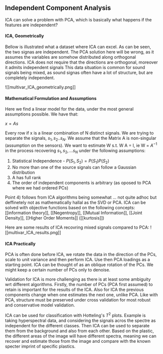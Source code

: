 ## Independent Component Analysis
ICA can solve a problem with PCA, which is basically what happens if the features are independent?

#### ICA, Geometrically

Bellow is illustrated what a dataset where ICA can excel. As can be seen, the two signas are independent. The PCA solution here will be wrong, as it assumes the variables are somehow distributed along orthogonal directions. ICA does not require that the directions are orthogonal, moreover it admits independent signals This data situation is common for sound signals being mixed, as sound signas often have a lot of structure, but are completely independent.

![[multivar_ICA_geometrically.png]]

#### Mathematical Formulation and Assumptions
Here we find a linear model for the data, under the most general assumptions possible. We have that:

$x = A s$

Every row if x is a linear combination of N distinct signals. We are trying to separate the signals, $s_1, s_2 ..s_N$. We assume that the Matrix A is non-singular (assumption on the sensors). We want to estimate W s.t. W A = I, ie W = $A^{-1}$
in the process recovering $s_1, s_2, ... s_N$ under the following assumptions:

1) Statistical Independence - $P(S_1, S_2) = P(S_1) P(S_2)$
2) No more than one of the source signals can follow a Gaussian distribution
3) A has full rank
4) The order of independent components is arbitrary (as oposed to PCA where we had ordered PCs)

Point 4) follows from ICA algorithms being somewhat ... not quite adhoc but deffinetely not as mathematically hallal as the SVD or PCA. ICA can be solved with objective functions based on the following concepts: [[information theory]], [[Negentropy]], [[Mutual Information]], [[Joint Density]], [[Higher Order Moments]] ([[kurtosis]])

Here are some results of ICA recovring mixed signals compared to PCA:
![[multivar_ICA_results.png]]


#### ICA Practically
PCA is often done before ICA, we rotate the data in the direction of the PCs, scale to unit variance and then perform ICA. Use then PCA loadings as a starting point. ICA can be thought of as an oblique rotation of the PCs. We might keep a certain number of PCs only to denoise.

Validation for ICA is more challenging as there is at least some ambiguity wrt different algorithms. Firstly, the number of PCs (PCA first assumed) to retain is important for the results of the ICA. Also for ICA the previous components change when one estimates the next one, unlike PCA. Like with PCA, structure must be preserved under cross validation for most robust and conservative model validation.

ICA can be used for classification with Hotteling's $T^2$ plots. Example is taking hyperspectral data, and considering the signals acros the spectre as independent for the different classes. Then ICA can be used to separate them from the background and also from each other. Based on the plastic, the different areas of the image will have different spectra, meaning we can recover and estimate those from the image and compare with the known specter imprint of specific plastics.




